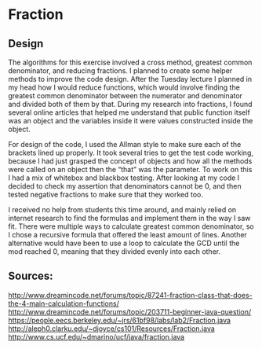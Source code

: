 # Fraction

## Design

The algorithms for this exercise involved a cross method, greatest common denominator, and reducing fractions. I planned to create some helper methods to improve the code design. After the Tuesday lecture I planned in my head how I would reduce functions, which would involve finding the greatest common denominator between the numerator and denominator and divided both of them by that. During my research into fractions, I found several online articles that helped me understand that public function itself was an object and the variables inside it were values constructed inside the object. 

For design of the code, I used the Allman style to make sure each of the brackets lined up properly. It took several tries to get the test code working, because I had just grasped the concept of objects and how all the methods were called on an object then the “that” was the parameter. To work on this I had a mix of whitebox and blackbox testing. After looking at my code I decided to check my assertion that denominators cannot be 0, and then tested negative fractions to make sure that they worked too. 
  
I received no help from students this time around, and mainly relied on internet research to find the formulas and implement them in the way I saw fit. There were multiple ways to calculate greatest common denominator, so I chose a recursive formula that offered the least amount of lines. Another alternative would have been to use a loop to calculate the GCD until the mod reached 0, meaning that they divided evenly into each other. 

## Sources:

http://www.dreamincode.net/forums/topic/87241-fraction-class-that-does-the-4-main-calculation-functions/
http://www.dreamincode.net/forums/topic/203711-beginner-java-question/
https://people.eecs.berkeley.edu/~jrs/61bf98/labs/lab2/Fraction.java
http://aleph0.clarku.edu/~djoyce/cs101/Resources/Fraction.java
http://www.cs.ucf.edu/~dmarino/ucf/java/fraction.java

